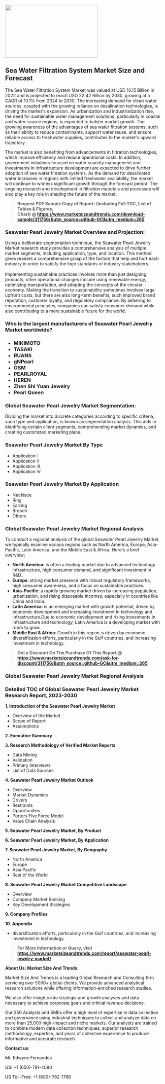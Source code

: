 <p><img class="alignnone size-medium wp-image-20088" src="https://ffe5etoiles.com/wp-content/uploads/2024/12/MST1-300x171.png" alt="" width="300" height="171" /></p><h2>Sea Water Filtration System Market Size and Forecast</h2><p>The Sea Water Filtration System Market was valued at USD 10.15 Billion in 2022 and is projected to reach USD 22.42 Billion by 2030, growing at a CAGR of 10.1% from 2024 to 2030. The increasing demand for clean water sources, coupled with the growing reliance on desalination technologies, is driving the market's expansion. As urbanization and industrialization rise, the need for sustainable water management solutions, particularly in coastal and water-scarce regions, is expected to bolster market growth. The growing awareness of the advantages of sea water filtration systems, such as their ability to reduce contaminants, support water reuse, and ensure reliable access to freshwater supplies, contributes to the market's upward trajectory.</p><p>The market is also benefiting from advancements in filtration technologies, which improve efficiency and reduce operational costs. In addition, government initiatives focused on water scarcity management and investments in infrastructure development are expected to drive further adoption of sea water filtration systems. As the demand for desalinated water increases in regions with limited freshwater availability, the market will continue to witness significant growth through the forecast period. The ongoing research and development in filtration materials and processes will also play a key role in shaping the future of the market.</p></p><blockquote id="" class=""><strong>Request PDF Sample Copy of Report: (Including Full TOC, List of Tables &amp; Figures, Chart)&nbsp;@&nbsp;<strong><a href="https://www.marketsizeandtrends.com/download-sample/311756/&utm_source=github-GC&utm_medium=265" target="_blank">https://www.marketsizeandtrends.com/download-sample/311756/&utm_source=github-GC&utm_medium=265</a></strong></strong></blockquote><h3 id="" class="">Seawater Pearl Jewelry Market&nbsp;Overview and Projection:</h3><p id="" class="">Using a deliberate segmentation technique, the Seawater Pearl Jewelry Market research study provides a comprehensive analysis of multiple market segments, including application, type, and location. This method gives readers a comprehensive grasp of the factors that help and hurt each industry in order to satisfy the high standards of industry stakeholders. <br /> <br />Implementing sustainable practices involves more than just designing products; other operational changes include using renewable energy, optimizing transportation, and adopting the concepts of the circular economy. Making the transition to sustainability sometimes involves large upfront costs, but there are also long-term benefits, such improved brand reputation, customer loyalty, and regulatory compliance. By adhering to environmental principles, companies can satisfy consumer demand while also contributing to a more sustainable future for the world.</p><h3 id="" class="">Who is the largest manufacturers of&nbsp;Seawater Pearl Jewelry Market worldwide?</h3><h3 class=""><p><ul><li>MIKIMOTO </li><li> TASAKI </li><li> RUANS </li><li> gNPearl </li><li> OSM </li><li> PEARLROYAL </li><li> HEREN </li><li> Zhen Shi Yuan Jewelry </li><li> Pearl Queen</li></ul></p></h3><h3 id="" class="">Global&nbsp;Seawater Pearl Jewelry Market Segmentation:</h3><p id="" class="">Dividing the market into discrete categories according to specific criteria, such type and application, is known as segmentation analysis. This aids in identifying certain client segments, comprehending market dynamics, and creating customized marketing plans.</p><h3 id="" class="">Seawater Pearl Jewelry Market&nbsp;By Type</h3><p><p><ul><li>Application I</li><li> Application II</li><li> Application III</li><li> Application IV</p></li></ul></p></p><h3 id="" class="">Seawater Pearl Jewelry Market&nbsp;By Application</h3><p class=""><p><ul><li>Necklace</li><li> Ring</li><li> Earring</li><li> Brooch</li><li> Others</li></ul></p></p><h3 id="" class="">Global Seawater Pearl Jewelry Market Regional Analysis</h3><p id="" class="">To conduct a regional analysis of the global Seawater Pearl Jewelry Market, we typically examine various regions such as North America, Europe, Asia-Pacific, Latin America, and the Middle East &amp; Africa. Here's a brief overview:</p><ul><li><strong>North America</strong>: is often a leading market due to advanced technology infrastructure, high consumer demand, and significant investment in R&amp;D.</li><li><strong>Europe</strong>: strong market presence with robust regulatory frameworks, high consumer awareness, and a focus on sustainable practices.</li><li><strong>Asia-Pacific</strong>: a rapidly growing market driven by increasing population, urbanization, and rising disposable incomes, especially in countries like China and India.</li><li><strong>Latin America</strong>: is an emerging market with growth potential, driven by economic development and increasing investment in technology and infrastructure.Due to economic development and rising investments in infrastructure and technology, Latin America is a developing market with room to grow.</li><li><strong>Middle East &amp; Africa</strong>: Growth in this region is driven by economic diversification efforts, particularly in the Gulf countries, and increasing investment in technology.</li></ul><blockquote id="" class=""><strong>Get a Discount On The Purchase Of This Report @ <strong><a href="https://www.marketsizeandtrends.com/ask-for-discount/311756/&utm_source=github-GC&utm_medium=265" target="_blank">https://www.marketsizeandtrends.com/ask-for-discount/311756/&utm_source=github-GC&utm_medium=265</a></strong></strong></blockquote><h3 id="" class="">Global Seawater Pearl Jewelry Market Regional Analysis</h3><h3 id="" class="">Detailed TOC of Global Seawater Pearl Jewelry Market Research Report, 2023-2030</h3><p id="" class=""><strong>1. Introduction of the Seawater Pearl Jewelry Market</strong></p><ul><li>Overview of the Market</li><li>Scope of Report</li><li>Assumptions</li></ul><p id="" class=""><strong>2. Executive Summary</strong></p><p id="" class=""><strong>3. Research Methodology of Verified Market Reports</strong></p><ul><li>Data Mining</li><li>Validation</li><li>Primary Interviews</li><li>List of Data Sources</li></ul><p id="" class=""><strong>4. Seawater Pearl Jewelry Market Outlook</strong></p><ul><li>Overview</li><li>Market Dynamics</li><li>Drivers</li><li>Restraints</li><li>Opportunities</li><li>Porters Five Force Model</li><li>Value Chain Analysis</li></ul><p id="" class=""><strong>5. Seawater Pearl Jewelry Market, By Product</strong></p><p id="" class=""><strong>6. Seawater Pearl Jewelry Market, By Application</strong></p><p id="" class=""><strong>7. Seawater Pearl Jewelry Market, By Geography</strong></p><ul><li>North America</li><li>Europe</li><li>Asia Pacific</li><li>Rest of the World</li></ul><p id="" class=""><strong>8. Seawater Pearl Jewelry Market Competitive Landscape</strong></p><ul><li>Overview</li><li>Company Market Ranking</li><li>Key Development Strategies</li></ul><p id="" class=""><strong>9. Company Profiles</strong></p><p id="" class=""><strong>10. Appendix</strong></p><ul><li>diversification efforts, particularly in the Gulf countries, and increasing investment in technology.</li></ul><blockquote id="" class=""><strong>For More Information or Query, visit <strong><strong><a href="https://www.marketsizeandtrends.com/report/seawater-pearl-jewelry-market/" target="_blank">https://www.marketsizeandtrends.com/report/seawater-pearl-jewelry-market/</a></strong></strong></strong></blockquote><p id="" class=""><strong>About Us: Market Size And Trends</strong></p><p id="" class="">Market Size And Trends is a leading Global Research and Consulting firm servicing over 5000+ global clients. We provide advanced analytical research solutions while offering information-enriched research studies.</p><p id="" class="">We also offer insights into strategic and growth analyses and data necessary to achieve corporate goals and critical revenue decisions.</p><p id="" class="">Our 250 Analysts and SMEs offer a high level of expertise in data collection and governance using industrial techniques to collect and analyze data on more than 25,000 high-impact and niche markets. Our analysts are trained to combine modern data collection techniques, superior research methodology, expertise, and years of collective experience to produce informative and accurate research.</p><p id="" class=""><strong>Contact us:</strong></p><p id="" class="">Mr. Edwyne Fernandes</p><p id="" class="">US: +1 (650)-781-4080</p><p id="" class="">US Toll-Free: +1 (800)-782-1768</p>

